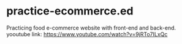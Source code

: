 # practice-ecommerce.ed
Practicing food e-commerce website with front-end and back-end.
yooutube link: https://www.youtube.com/watch?v=9jRTo7ILxQc
